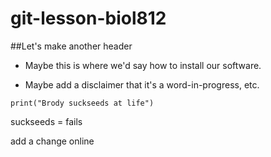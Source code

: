 # git-lesson-biol812

##Let's make another header

* Maybe this is where we'd say how to install our software.

* Maybe add a disclaimer that it's a word-in-progress, etc.

```(r)
print("Brody suckseeds at life")
```

suckseeds = fails

add a change online

